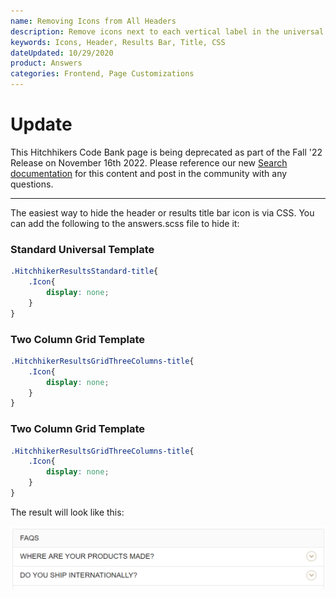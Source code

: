 ```yaml
---
name: Removing Icons from All Headers
description: Remove icons next to each vertical label in the universal search
keywords: Icons, Header, Results Bar, Title, CSS
dateUpdated: 10/29/2020
product: Answers
categories: Frontend, Page Customizations
---
```


# Update
This Hitchhikers Code Bank page is being deprecated as part of the Fall '22 Release on November 16th 2022. Please reference our new [Search documentation](https://hitchhikers.yext.com/docs/search) for this content and post in the community with any questions.

---
The easiest way to hide the header or results title bar icon is via CSS. You can add the following to the answers.scss file to hide it:

### **Standard Universal Template**
```css
.HitchhikerResultsStandard-title{
    .Icon{
        display: none;
    }
}
```

### **Two Column Grid Template**
```css
.HitchhikerResultsGridThreeColumns-title{
    .Icon{
        display: none;
    }
}
```

### **Two Column Grid Template**
```css
.HitchhikerResultsGridThreeColumns-title{
    .Icon{
        display: none;
    }
}
```

The result will look like this:

![image|1062x212](../../../Images/remove-icon-header.png)
